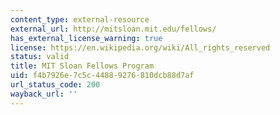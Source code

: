 ```yaml
---
content_type: external-resource
external_url: http://mitsloan.mit.edu/fellows/
has_external_license_warning: true
license: https://en.wikipedia.org/wiki/All_rights_reserved
status: valid
title: MIT Sloan Fellows Program
uid: f4b7926e-7c5c-4488-9276-810dcb88d7af
url_status_code: 200
wayback_url: ''
---
```

